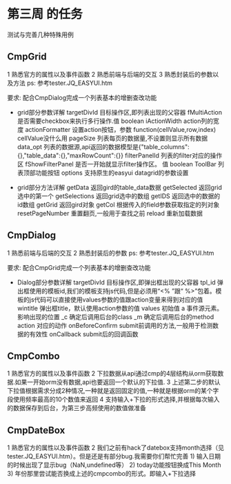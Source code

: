 # 第三周 的任务

测试与完善几种特殊用例


## CmpGrid

1 熟悉官方的属性以及事件函数
2 熟悉前端与后端的交互
3 熟悉封装后的参数以及方法
ps: 参考tester.JQ_EASYUI.htm

要求:	配合CmpDialog完成一个列表基本的增删查改功能

* grid部分参数详解
	targetDivId   目标操作区,即列表出现的父容器
	fMultiAction  是否需要checkbox来执行多行操作.值 boolean
	iActionWidth  action列的宽度
	actionFormatter		设置action按钮，参数 function(cellValue,row,index)  cellValue没什么用
	pageSize			列表每页的数据量,不设置则显示所有数据
	data_opt			列表的数据源,api返回的数据模型是{"table_columns":{},"table_data":{},"maxRowCount":{}}
	filterPanelId		列表的filter对应的操作区
	fShowFilterPanel	是否一开始就显示filter操作区。 值 boolean
	ToolBar			列表顶部功能按钮
	options			支持原生的easyui datagrid的参数设置
	
* grid部分方法详解
	getData		返回gird的table_data数据
	getSelected  返回grid选中的第一个
	getSelections  返回grid选中的数组
	getIDS		返回选中的数据的id数组
	getGrid    返回gird对象
	getCol		根据传入的field参数获取指定的列对象
	resetPageNumber		重置翻页,一般用于查找之前
	reload		重新加载数据

## CmpDialog
	

1 熟悉前端与后端的交互
2 熟悉封装后的参数
ps: 参考tester.JQ_EASYUI.htm

要求:	配合CmpGrid完成一个列表基本的增删查改功能

* Dialog部分参数详解
	targetDivId   目标操作区,即弹出框出现的父容器
	tpl_id  弹出框使用的模板id,我们的模板支持js代码,但是必须用“<% ”跟“ %>”包着。模板的js代码可以直接使用values参数的值跟action变量来得到对应的值
	wintitle  弹出框title，默认使用action参数的值
	values		初始值
	a		事件源元素。影响出现的位置
	_c		确定后调用后台的class
	_m		确定后调用后台的method
	action	对应的动作
	onBeforeConfirm		submit前调用的方法,一般用于检测数据的有效性
	onCallback			submit后的回调函数
	
## CmpCombo

1 熟悉官方的属性以及事件函数
2 下拉数据从api通过cmp的4层结构从orm获取数据.如果一开始orm没有数据,api也要返回一个默认的下拉值.
3 上述第二步的默认下拉值根据需求分成2种情况,一种就是返回固定的值,一种就是根据orm的某个字段使用频率最高的10个数值来返回
4 支持输入+下拉的形式选择,并根据每次输入的数据保存到后台，为第三步高频使用的数值做准备

## CmpDateBox

1 熟悉官方的属性以及事件函数
2 我们之前有hack了datebox支持month选择（见tester.JQ_EASYUI.htm）。但是还是有部分bug.我需要你们帮忙完善
	1) 输入日期的时候出现了显示bug（NaN,undefined等）
	2) today功能按钮换成This Month
	3) 年份那里尝试能否换成上述的cmpcombo的形式。即输入+下拉选择

